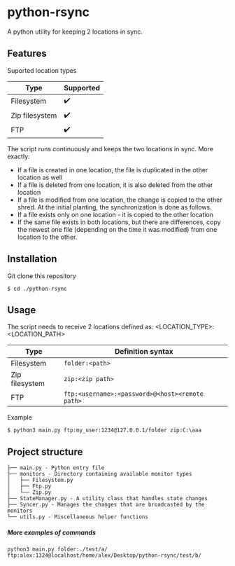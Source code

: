 # python-rsync

A python utility for keeping 2 locations in sync.

## Features

Suported location types

| Type           | Supported |
| -------------- | --------- |
| Filesystem     | ✔️        |
| Zip filesystem | ✔️        |
| FTP            | ✔️        |

The script runs continuously and keeps the two locations in sync. More exactly:

- If a file is created in one location, the file is duplicated in the other location as well
- If a file is deleted from one location, it is also deleted from the other location
- If a file is modified from one location, the change is copied to the other shred.
  At the initial planting, the synchronization is done as follows.
- If a file exists only on one location - it is copied to the other location
- If the same file exists in both locations, but there are differences, copy the newest one
  file (depending on the time it was modified) from one location to the other.

## Installation

Git clone this repository

```
$ cd ./python-rsync
```

## Usage

The script needs to receive 2 locations defined as:
<LOCATION_TYPE>:<LOCATION_PATH>

| Type           | Definition syntax                               |
| -------------- | ----------------------------------------------- |
| Filesystem     | `folder:<path>`                                 |
| Zip filesystem | `zip:<zip path>`                                |
| FTP            | `ftp:<username>:<password>@<host><remote path>` |

Example

```
$ python3 main.py ftp:my_user:1234@127.0.0.1/folder zip:C:\aaa
```

## Project structure

```
├── main.py - Python entry file
├── monitors - Directory containing available monitor types
│   ├── Filesystem.py
│   ├── Ftp.py
│   └── Zip.py
├── StateManager.py - A utility class that handles state changes
├── Syncer.py - Manages the changes that are broadcasted by the monitors
└── utils.py - Miscellaneous helper functions
```

##### More examples of commands

```
python3 main.py folder:./test/a/ ftp:alex:1324@localhost/home/alex/Desktop/python-rsync/test/b/
```
